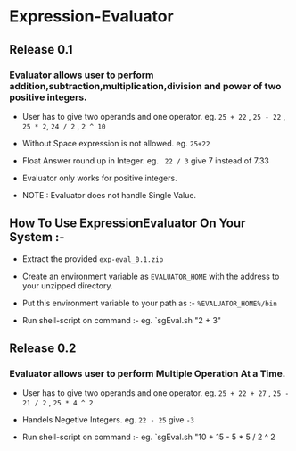 Expression-Evaluator
====================

## Release 0.1

### Evaluator allows user to perform addition,subtraction,multiplication,division and power of two positive integers.

* User has to give two operands and one operator.
    eg. `25 + 22` , `25 - 22` , `25 * 2`, `24 / 2` , `2 ^ 10`

* Without Space expression is not allowed.
    eg. `25+22`

* Float Answer round up in Integer.
    eg. ` 22 / 3` give 7 instead of 7.33

* Evaluator only works for positive integers.

* NOTE : Evaluator does not handle Single Value.

## How To Use ExpressionEvaluator On Your System :-

* Extract the provided `exp-eval_0.1.zip`

* Create an environment variable as `EVALUATOR_HOME` with the address to your unzipped directory.

* Put this environment variable to your path as :- `%EVALUATOR_HOME%/bin`

* Run shell-script on command :-
    eg. `sgEval.sh "2 + 3"


## Release 0.2

### Evaluator allows user to perform Multiple Operation At a Time.

* User has to give two operands and one operator.
    eg. `25 + 22 + 27` , `25 - 21 / 2` , `25 * 4 ^ 2`

* Handels Negetive Integers.
    eg. `22 - 25` give `-3`

* Run shell-script on command :-
    eg. `sgEval.sh "10 + 15 - 5 * 5 / 2 ^ 2


